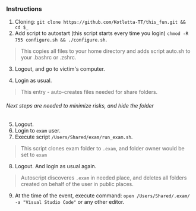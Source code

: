 ### Instructions

1. Cloning:
`git clone https://github.com/Kotletta-TT/this_fun.git && cd $_`
2. Add script to autostart (this script starts every time you login)
 `chmod -R 755 configure.sh && ./configure.sh`.
 
  > This copies all files to your home directory and adds script auto.sh to your .bashrc or .zshrc.  

3. Logout, and go to victim's computer.

4. Login as usual.
  > This entry - auto-creates files needed for share folders.

###### Next steps are needed to minimize risks, and hide the folder

5. Logout.
6. Login to `exam` user.
7. Execute script `/Users/Shared/exam/run_exam.sh`.  
  
  >This script clones exam folder to `.exam`, and folder owner would be set to `exam`
  
8. Logout. And login as usual again.
  
  > Autoscript discoveres `.exam` in needed place, and deletes all folders created on behalf of the user in public places.

9. At the time of the event, execute command: `open /Users/Shared/.exam/ -a "Visual Studio Code"` or any other editor. 



